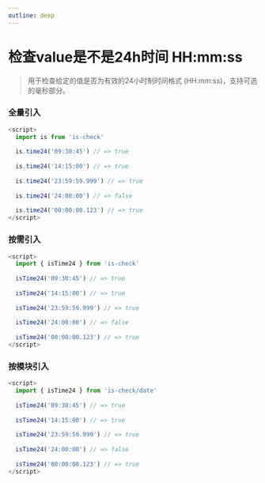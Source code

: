 ```yaml
---
outline: deep
---
```


# 检查value是不是24h时间 HH:mm:ss

> 用于检查给定的值是否为有效的24小时制时间格式 (HH:mm:ss)，支持可选的毫秒部分。

### 全量引入
```javascript
<script>
  import is from 'is-check'
  
  is.time24('09:30:45') // => true
  
  is.time24('14:15:00') // => true
  
  is.time24('23:59:59.999') // => true
  
  is.time24('24:00:00') // => false
  
  is.time24('00:00:00.123') // => true
</script>
````
### 按需引入
```javascript
<script>
  import { isTime24 } from 'is-check'
  
  isTime24('09:30:45') // => true
  
  isTime24('14:15:00') // => true
  
  isTime24('23:59:59.999') // => true
  
  isTime24('24:00:00') // => false
  
  isTime24('00:00:00.123') // => true
</script>
````
### 按模块引入
```javascript
<script>
  import { isTime24 } from 'is-check/date'
  
  isTime24('09:30:45') // => true
  
  isTime24('14:15:00') // => true
  
  isTime24('23:59:59.999') // => true
  
  isTime24('24:00:00') // => false
  
  isTime24('00:00:00.123') // => true
</script>
````
